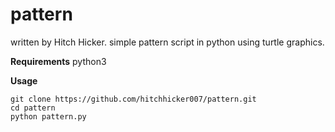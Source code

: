 # pattern
written by Hitch Hicker.
simple pattern script in python using turtle graphics.

**Requirements**
python3

**Usage**
```
git clone https://github.com/hitchhicker007/pattern.git 
cd pattern
python pattern.py
```

